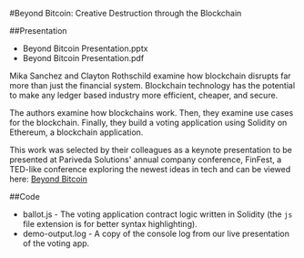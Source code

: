 #Beyond Bitcoin: Creative Destruction through the Blockchain

##Presentation
- Beyond Bitcoin Presentation.pptx
- Beyond Bitcoin Presentation.pdf

Mika Sanchez and Clayton Rothschild examine how blockchain disrupts far more than just the financial system. Blockchain technology has the potential to make any ledger based industry more efficient, cheaper, and secure.

The authors examine how blockchains work. Then, they examine use cases for the blockchain. Finally, they build a voting application using Solidity on Ethereum, a blockchain application.

This work was selected by their colleagues as a keynote presentation to be presented at Pariveda Solutions' annual company conference, FinFest, a TED-like conference exploring the newest ideas in tech and can be viewed here: [Beyond Bitcoin](https://drive.google.com/file/d/0B12CHXrj55XwVmRxZUlIMUI2MUE/view?usp=drivesdk)

##Code
- ballot.js - The voting application contract logic written in Solidity (the `js` file extension is for better syntax highlighting).
- demo-output.log - A copy of the console log from our live presentation of the voting app.
